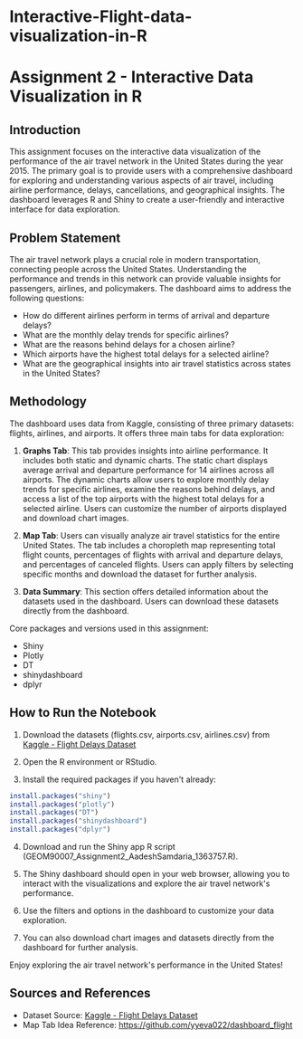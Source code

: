 # Interactive-Flight-data-visualization-in-R
# Assignment 2 - Interactive Data Visualization in R

## Introduction

This assignment focuses on the interactive data visualization of the performance of the air travel network in the United States during the year 2015. The primary goal is to provide users with a comprehensive dashboard for exploring and understanding various aspects of air travel, including airline performance, delays, cancellations, and geographical insights. The dashboard leverages R and Shiny to create a user-friendly and interactive interface for data exploration.

## Problem Statement

The air travel network plays a crucial role in modern transportation, connecting people across the United States. Understanding the performance and trends in this network can provide valuable insights for passengers, airlines, and policymakers. The dashboard aims to address the following questions:

- How do different airlines perform in terms of arrival and departure delays?
- What are the monthly delay trends for specific airlines?
- What are the reasons behind delays for a chosen airline?
- Which airports have the highest total delays for a selected airline?
- What are the geographical insights into air travel statistics across states in the United States?

## Methodology

The dashboard uses data from Kaggle, consisting of three primary datasets: flights, airlines, and airports. It offers three main tabs for data exploration:

1. **Graphs Tab**: This tab provides insights into airline performance. It includes both static and dynamic charts. The static chart displays average arrival and departure performance for 14 airlines across all airports. The dynamic charts allow users to explore monthly delay trends for specific airlines, examine the reasons behind delays, and access a list of the top airports with the highest total delays for a selected airline. Users can customize the number of airports displayed and download chart images.

2. **Map Tab**: Users can visually analyze air travel statistics for the entire United States. The tab includes a choropleth map representing total flight counts, percentages of flights with arrival and departure delays, and percentages of canceled flights. Users can apply filters by selecting specific months and download the dataset for further analysis.

3. **Data Summary**: This section offers detailed information about the datasets used in the dashboard. Users can download these datasets directly from the dashboard.

Core packages and versions used in this assignment:
- Shiny
- Plotly
- DT
- shinydashboard
- dplyr

## How to Run the Notebook
1. Download the datasets (flights.csv, airports.csv, airlines.csv) from [Kaggle - Flight Delays Dataset](https://www.kaggle.com/datasets/usdot/flight-delays)
2. Open the R environment or RStudio.

3. Install the required packages if you haven't already:

```R
install.packages("shiny")
install.packages("plotly")
install.packages("DT")
install.packages("shinydashboard")
install.packages("dplyr")
```

4. Download and run the Shiny app R script (GEOM90007_Assignment2_AadeshSamdaria_1363757.R).

5. The Shiny dashboard should open in your web browser, allowing you to interact with the visualizations and explore the air travel network's performance.

6. Use the filters and options in the dashboard to customize your data exploration.

7. You can also download chart images and datasets directly from the dashboard for further analysis.

Enjoy exploring the air travel network's performance in the United States!

## Sources and References
- Dataset Source: [Kaggle - Flight Delays Dataset](https://www.kaggle.com/datasets/usdot/flight-delays)
- Map Tab Idea Reference: <https://github.com/yyeva022/dashboard_flight>
